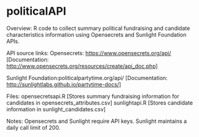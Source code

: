 politicalAPI
============

Overview:
R code to collect summary political fundraising and candidate characteristics information using Opensecrets and Sunlight Foundation APIs.

API source links:
Opensecrets: https://www.opensecrets.org/api/
[Documentation: http://www.opensecrets.org/resources/create/api_doc.php]

Sunlight Foundation:politicalpartytime.org/api/ 
[Documentation: http://sunlightlabs.github.io/partytime-docs/]

Files:
opensecretsapi.R [Stores summary fundraising information for candidates in opensecrets_attributes.csv]
sunlightapi.R [Stores candidate information in sunlight_candidates.csv]

Notes: Opensecrets and Sunlight require API keys. Sunlight maintains a daily call limit of 200. 
